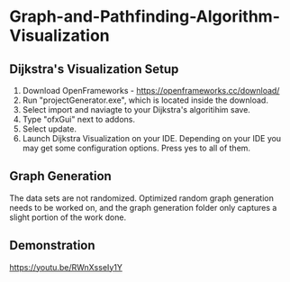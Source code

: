 # Graph-and-Pathfinding-Algorithm-Visualization
  
## Dijkstra's Visualization Setup

1) Download OpenFrameworks - https://openframeworks.cc/download/
2) Run "projectGenerator.exe", which is located inside the download.
3) Select import and naviagte to your Dijkstra's algoritihim save.
4) Type "ofxGui" next to addons.
5) Select update.
6) Launch Dijkstra Visualization on your IDE. Depending on your IDE you may get some configuration options. Press yes to all of them. 


## Graph Generation

The data sets are not randomized. Optimized random graph generation needs to be worked on, and the graph generation folder
only captures a slight portion of the work done.

## Demonstration

https://youtu.be/RWnXsseIy1Y
